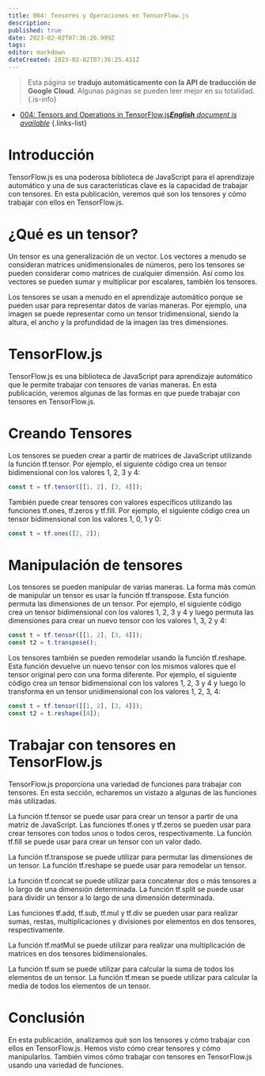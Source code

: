 ```yaml
---
title: 004: Tensores y Operaciones en TensorFlow.js
description: 
published: true
date: 2023-02-02T07:36:26.999Z
tags: 
editor: markdown
dateCreated: 2023-02-02T07:36:25.431Z
---
```


> Esta página se **tradujo automáticamente con la API de traducción de Google Cloud**.
Algunas páginas se pueden leer mejor en su totalidad.{.is-info}



- [004: Tensors and Operations in TensorFlow.js***English** document is available*](/en/Knowledge-base/TensorFlow-js/Learning/004-tensors-and-operations-in-tensorflow-js)
{.links-list}


# Introducción

TensorFlow.js es una poderosa biblioteca de JavaScript para el aprendizaje automático y una de sus características clave es la capacidad de trabajar con tensores. En esta publicación, veremos qué son los tensores y cómo trabajar con ellos en TensorFlow.js.

# ¿Qué es un tensor?

Un tensor es una generalización de un vector. Los vectores a menudo se consideran matrices unidimensionales de números, pero los tensores se pueden considerar como matrices de cualquier dimensión. Así como los vectores se pueden sumar y multiplicar por escalares, también los tensores.

Los tensores se usan a menudo en el aprendizaje automático porque se pueden usar para representar datos de varias maneras. Por ejemplo, una imagen se puede representar como un tensor tridimensional, siendo la altura, el ancho y la profundidad de la imagen las tres dimensiones.

# TensorFlow.js

TensorFlow.js es una biblioteca de JavaScript para aprendizaje automático que le permite trabajar con tensores de varias maneras. En esta publicación, veremos algunas de las formas en que puede trabajar con tensores en TensorFlow.js.

# Creando Tensores

Los tensores se pueden crear a partir de matrices de JavaScript utilizando la función tf.tensor. Por ejemplo, el siguiente código crea un tensor bidimensional con los valores 1, 2, 3 y 4:

```javascript
const t = tf.tensor([[1, 2], [3, 4]]);
```

También puede crear tensores con valores específicos utilizando las funciones tf.ones, tf.zeros y tf.fill. Por ejemplo, el siguiente código crea un tensor bidimensional con los valores 1, 0, 1 y 0:

```javascript
const t = tf.ones([2, 2]);
```

# Manipulación de tensores

Los tensores se pueden manipular de varias maneras. La forma más común de manipular un tensor es usar la función tf.transpose. Esta función permuta las dimensiones de un tensor. Por ejemplo, el siguiente código crea un tensor bidimensional con los valores 1, 2, 3 y 4 y luego permuta las dimensiones para crear un nuevo tensor con los valores 1, 3, 2 y 4:

```javascript
const t = tf.tensor([[1, 2], [3, 4]]);
const t2 = t.transpose();
```

Los tensores también se pueden remodelar usando la función tf.reshape. Esta función devuelve un nuevo tensor con los mismos valores que el tensor original pero con una forma diferente. Por ejemplo, el siguiente código crea un tensor bidimensional con los valores 1, 2, 3 y 4 y luego lo transforma en un tensor unidimensional con los valores 1, 2, 3, 4:

```javascript
const t = tf.tensor([[1, 2], [3, 4]]);
const t2 = t.reshape([4]);
```

# Trabajar con tensores en TensorFlow.js

TensorFlow.js proporciona una variedad de funciones para trabajar con tensores. En esta sección, echaremos un vistazo a algunas de las funciones más utilizadas.

La función tf.tensor se puede usar para crear un tensor a partir de una matriz de JavaScript. Las funciones tf.ones y tf.zeros se pueden usar para crear tensores con todos unos o todos ceros, respectivamente. La función tf.fill se puede usar para crear un tensor con un valor dado.

La función tf.transpose se puede utilizar para permutar las dimensiones de un tensor. La función tf.reshape se puede usar para remodelar un tensor.

La función tf.concat se puede utilizar para concatenar dos o más tensores a lo largo de una dimensión determinada. La función tf.split se puede usar para dividir un tensor a lo largo de una dimensión determinada.

Las funciones tf.add, tf.sub, tf.mul y tf.div se pueden usar para realizar sumas, restas, multiplicaciones y divisiones por elementos en dos tensores, respectivamente.

La función tf.matMul se puede utilizar para realizar una multiplicación de matrices en dos tensores bidimensionales.

La función tf.sum se puede utilizar para calcular la suma de todos los elementos de un tensor. La función tf.mean se puede utilizar para calcular la media de todos los elementos de un tensor.

# Conclusión

En esta publicación, analizamos qué son los tensores y cómo trabajar con ellos en TensorFlow.js. Hemos visto cómo crear tensores y cómo manipularlos. También vimos cómo trabajar con tensores en TensorFlow.js usando una variedad de funciones.